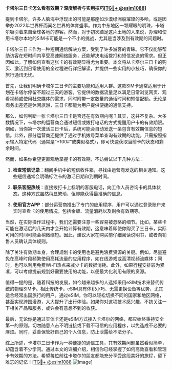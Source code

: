 **卡塔尔三日卡怎么看有效期？深度解析与实用技巧[[TG💪+ @esim1088](https://t.me/s/esim1088)]**

提到卡塔尔，许多人脑海中浮现出的可能是那座如沙漠绿洲般璀璨的多哈，或是因举办2022年世界杯而闻名世界的体育盛事。作为中东地区一颗耀眼的明珠，卡塔尔吸引着来自全球各地的游客。然而，对于初次踏足这片土地的人来说，办理和使用卡塔尔本地的SIM卡可能是一个不小的挑战，尤其是当涉及到有效期的问题时。

卡塔尔三日卡作为一种短期通信解决方案，受到了许多游客的青睐。它不仅能够帮助访客在短时间内享受高速网络服务，还能解决电话拨打和短信发送的需求。但正因如此，了解如何查看这张卡的有效期显得尤为重要。本文将从卡塔尔三日卡的购买、激活到日常使用的全过程进行详细解读，并提供一些实用的小技巧，确保你的旅行通讯无忧。

首先，让我们明确卡塔尔三日卡的主要功能和适用人群。这款SIM卡通常适用于计划在卡塔尔停留不超过三天的游客。它提供的数据流量足以满足日常浏览网页、观看视频或使用社交媒体的需求，同时附带一定数量的通话时间和短信配额。无论是商务出差还是休闲旅游，三日卡都能为用户提供便捷的通信支持。

那么，如何判断一张卡塔尔三日卡是否还在有效期内呢？其实，这并不复杂。大多数情况下，卡塔尔的运营商会通过短信或拨打电话的方式提醒用户卡的有效期限。例如，当你第一次激活三日卡后，系统可能会自动发送一条包含有效期信息的短信。此外，部分运营商还提供了通过手机拨号菜单查询有效期的功能。只需按照指示输入特定代码（通常是“*100#”或类似格式），即可快速获取当前卡的状态和剩余时间。

然而，如果你希望更直观地掌握卡的有效期，不妨尝试以下几种方法：

1. **检查短信记录**：翻阅手机中的短信收件箱，寻找由运营商发送的相关通知。这些短信通常会明确标注卡的激活日期和到期时间。
   
2. **联系客服热线**：直接拨打卡上标明的客服电话，向工作人员咨询卡的具体状态。这种方式虽然稍显繁琐，但却能获得最准确的信息。

3. **使用官方APP**：部分运营商推出了专门的应用程序，用户可以通过登录账户来实时查看卡的使用情况，包括余额、流量消耗以及剩余有效期等。

当然，在实际操作过程中，我们还需要注意一些容易被忽略的细节。比如，某些卡可能在激活后的几天内才会开始计算有效期，这意味着即使你购买了三日卡，实际可用的时间可能会稍微缩短。因此，建议大家在购买前仔细阅读说明书，或者向销售人员确认具体规则。

除了关注有效期本身，合理规划卡的使用也是避免浪费资源的关键。例如，尽量避免在高峰时段频繁使用高耗流量的应用程序，如在线游戏或高清视频流媒体；同时，也可以利用免费Wi-Fi热点来减少卡的数据消耗。此外，如果行程安排较为紧凑，可以考虑提前规划好需要使用的功能，以便最大化利用有限的资源。

值得一提的是，随着科技的发展，如今越来越多的人选择采用eSIM技术来替代传统的物理SIM卡。相比传统卡，eSIM具有体积小巧、无需更换设备等优势，尤其适合经常出国旅行的用户。通过eSIM，你可以轻松切换不同的国家和地区网络，甚至实现跨国漫游，大大提升了出行体验。如果你对这项技术感兴趣，不妨关注一下相关产品和服务，或许会有意想不到的收获。

最后，无论你是通过实体卡还是eSIM方式接入卡塔尔的网络，都应始终秉持安全第一的原则。切勿随意点击不明链接或下载不可信的应用程序，以免造成不必要的麻烦。同时，妥善保管好自己的个人信息，防止泄露给不法分子。

综上所述，卡塔尔三日卡作为一种便捷的通信工具，其有效期问题虽然看似简单，却蕴含着不少学问。通过本文的详细介绍，相信你已经掌握了如何高效查看和管理卡有效期的方法。希望每位前往卡塔尔的朋友都能充分享受这段美好的旅程，留下难忘的记忆！[[TG💪+ @esim1088](https://t.me/s/esim1088) ![Image](https://i.postimg.cc/4NQfJmqS/Snipaste-2025-05-13-00-14-12.png)]